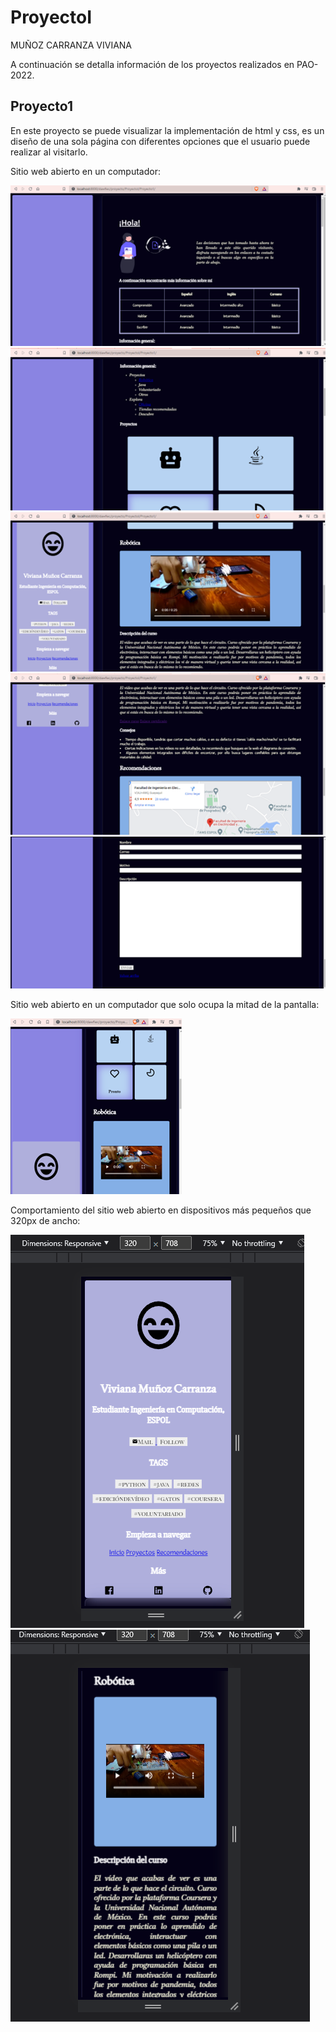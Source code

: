 # ProyectoI
MUÑOZ CARRANZA VIVIANA  


A continuación se detalla información de los proyectos realizados en PAO-2022.  


## Proyecto1  

En este proyecto se puede visualizar la implementación de html y css, es un diseño de una sola página con diferentes opciones que el usuario puede realizar al visitarlo.  



Sitio web abierto en un computador:  

![Image text](https://github.com/ivi-bot/ProyectoI/blob/main/Proyecto1/readmeassets/Imagen1WS.png) 
![Image text](https://github.com/ivi-bot/ProyectoI/blob/main/Proyecto1/readmeassets/Imagen2WS.png)
![Image text](https://github.com/ivi-bot/ProyectoI/blob/main/Proyecto1/readmeassets/Imagen3ws.png)
![Image text](https://github.com/ivi-bot/ProyectoI/blob/main/Proyecto1/readmeassets/Imagen4WS.png)
![Image text](https://github.com/ivi-bot/ProyectoI/blob/main/Proyecto1/readmeassets/Imagen6WS.png)  

Sitio web abierto en un computador que solo ocupa la mitad de la pantalla:  

![Image text](https://github.com/ivi-bot/ProyectoI/blob/main/Proyecto1/readmeassets/Imagen1MWS.png)  


Comportamiento del sitio web abierto en dispositivos más pequeños que 320px de ancho:  

![Image text](https://github.com/ivi-bot/ProyectoI/blob/main/Proyecto1/readmeassets/Imagen1M.png)
![Image text](https://github.com/ivi-bot/ProyectoI/blob/main/Proyecto1/readmeassets/Imagen2M.png)
